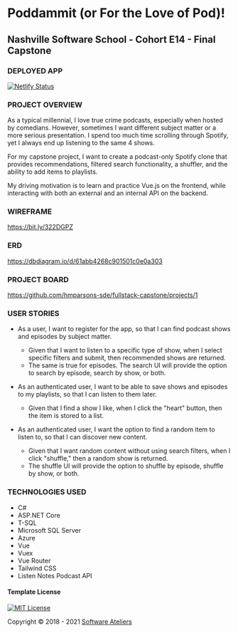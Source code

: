 ﻿# Poddammit (or For the Love of Pod)!
## Nashville Software School - Cohort E14 - Final Capstone
### DEPLOYED APP
[![Netlify Status](https://api.netlify.com/api/v1/badges/d403f3e8-a409-4786-bd69-aa8894a1e9dc/deploy-status)](https://app.netlify.com/sites/poddammit/deploys)
### PROJECT OVERVIEW
As a typical millennial, I love true crime podcasts, especially when hosted by comedians. However, sometimes I want different subject matter or a more serious presentation. I spend too much time scrolling through Spotify, yet I always end up listening to the same 4 shows. 

For my capstone project, I want to create a podcast-only Spotify clone that provides recommendations, filtered search functionality, a shuffler, and the ability to add items to playlists.

My driving motivation is to learn and practice Vue.js on the frontend, while interacting with both an external and an internal API on the backend.
### WIREFRAME
https://bit.ly/322DGPZ
### ERD
https://dbdiagram.io/d/61abb4268c901501c0e0a303
### PROJECT BOARD
https://github.com/hmparsons-sde/fullstack-capstone/projects/1
### USER STORIES
- As a user, I want to register for the app, so that I can find podcast shows and episodes by subject matter.
    -  Given that I want to listen to a specific type of show, when I select specific filters and submit, then recommended shows are returned. 
    - The same is true for episodes. The search UI will provide the option to search by episode, search by show, or both.

- As an authenticated user, I want to be able to save shows and episodes to my playlists, so that I can listen to them later.
    - Given that I find a show I like, when I click the "heart" button, then the item is stored to a list.

- As an authenticated user, I want the option to find a random item to listen to, so that I can discover new content.
    - Given that I want random content without using search filters, when I click "shuffle," then a random show is returned. 
    - The shuffle UI will provide the option to shuffle by episode, shuffle by show, or both.
### TECHNOLOGIES USED
- C#
- ASP.NET Core
- T-SQL
- Microsoft SQL Server
- Azure
- Vue
- Vuex
- Vue Router
- Tailwind CSS
- Listen Notes Podcast API
#### Template License

[![MIT License](https://img.shields.io/badge/license-MIT-blue.svg?style=flat)](https://mit-license.org/)

Copyright &copy; 2018 - 2021 [Software Ateliers](https://github.com/SoftwareAteliers)
